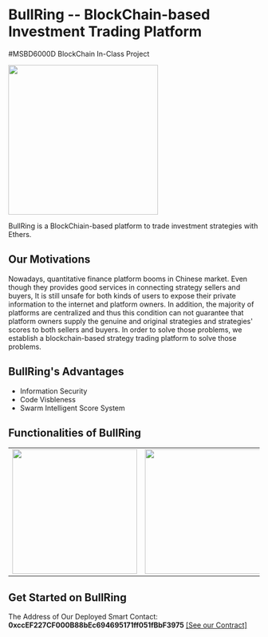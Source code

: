 # BullRing -- BlockChain-based Investment Trading Platform
#MSBD6000D BlockChain In-Class Project

<img src="https://raw.githubusercontent.com/Clarion919/strategyStore/master/images/BullRing2.png?token=AKDPALHG6I6Z7HIRDBXQYP242PYXU" width="300" hegiht="313" align=center />

BullRing is a BlockChiain-based platform to trade investment strategies with Ethers. 

## Our Motivations
Nowadays, quantitative finance platform booms in Chinese market. Even though they provides good services in connecting strategy sellers and buyers,
It is still unsafe for both kinds of users to expose their private information to the internet and platform owners. In addition, the majority of platforms
are centralized and thus this condition can not guarantee that platform owners supply the genuine and original strategies and 
strategies' scores to both sellers and buyers. In order to solve those problems, we establish a blockchain-based strategy trading platform to
solve those problems.

## BullRing's Advantages
- Information Security
- Code Visbleness
- Swarm Intelligent Score System

## Functionalities of BullRing
<table>
    <tr>
        <td><img src="https://raw.githubusercontent.com/Clarion919/strategyStore/master/images/func1.png?token=AKDPALGVBOBJA7RDBVVMOCK42PYZW" width="250" hegiht="313" align=center /></td>
        <td><img src="https://raw.githubusercontent.com/Clarion919/strategyStore/master/images/func2.png?token=AKDPALBWVU7DL6IGW2M3ZMK42PY2A" width="250" hegiht="313" align=center /></td>
    </tr>
</table>

## Get Started on BullRing
The Address of Our Deployed Smart Contact: **0xccEF227CF000B88bEc694695171ff051fBbF3975** 
[[See our Contract]](https://ropsten.etherscan.io/address/0xccef227cf000b88bec694695171ff051fbbf3975)

